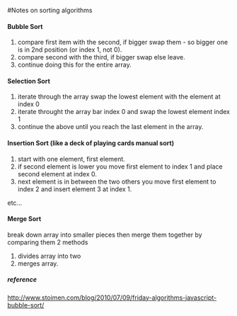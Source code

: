 #Notes on sorting algorithms

#### Bubble Sort

1. compare first item with the second, if bigger swap them - so bigger one is in 2nd position (or index 1, not 0).
2. compare second with the third, if bigger swap else leave.
3. continue doing this for the entire array.

#### Selection Sort

1. iterate through the array swap the lowest element with the element at index 0
2. iterate throught the array bar index 0 and swap the lowest element index 1
3. continue the above until you reach the last element in the array.

#### Insertion Sort (like a deck of playing cards manual sort)

1. start with one element, first element.
2. if second element is lower you move first element to index 1 and place second element at index 0.
3. next element is in between the two others you move first element to index 2 and insert element 3 at index 1.

etc...

#### Merge Sort

break down array into smaller pieces then merge them together by comparing them
2 methods
1. divides array into two
2. merges array.




##### reference

http://www.stoimen.com/blog/2010/07/09/friday-algorithms-javascript-bubble-sort/
